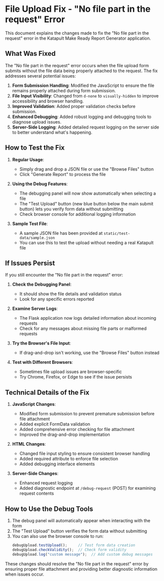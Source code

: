 # File Upload Fix - "No file part in the request" Error

This document explains the changes made to fix the "No file part in the request" error in the Katapult Make Ready Report Generator application.

## What Was Fixed

The "No file part in the request" error occurs when the file upload form submits without the file data being properly attached to the request. The fix addresses several potential issues:

1. **Form Submission Handling**: Modified the JavaScript to ensure the file remains properly attached during form submission.
2. **File Input Visibility**: Changed from `d-none` to `visually-hidden` to improve accessibility and browser handling.
3. **Improved Validation**: Added proper validation checks before submission.
4. **Enhanced Debugging**: Added robust logging and debugging tools to diagnose upload issues.
5. **Server-Side Logging**: Added detailed request logging on the server side to better understand what's happening.

## How to Test the Fix

1. **Regular Usage**:
   - Simply drag and drop a JSON file or use the "Browse Files" button
   - Click "Generate Report" to process the file

2. **Using the Debug Features**:
   - The debugging panel will now show automatically when selecting a file
   - The "Test Upload" button (new blue button below the main submit button) lets you verify form data without submitting
   - Check browser console for additional logging information

3. **Sample Test File**:
   - A sample JSON file has been provided at `static/test-data/sample.json`
   - You can use this to test the upload without needing a real Katapult file

## If Issues Persist

If you still encounter the "No file part in the request" error:

1. **Check the Debugging Panel**:
   - It should show the file details and validation status
   - Look for any specific errors reported

2. **Examine Server Logs**:
   - The Flask application now logs detailed information about incoming requests
   - Check for any messages about missing file parts or malformed requests

3. **Try the Browser's File Input**:
   - If drag-and-drop isn't working, use the "Browse Files" button instead

4. **Test with Different Browsers**:
   - Sometimes file upload issues are browser-specific
   - Try Chrome, Firefox, or Edge to see if the issue persists

## Technical Details of the Fix

1. **JavaScript Changes**:
   - Modified form submission to prevent premature submission before file attachment
   - Added explicit FormData validation
   - Added comprehensive error checking for file attachment
   - Improved the drag-and-drop implementation

2. **HTML Changes**:
   - Changed file input styling to ensure consistent browser handling
   - Added required attribute to enforce file selection
   - Added debugging interface elements

3. **Server-Side Changes**:
   - Enhanced request logging
   - Added diagnostic endpoint at `/debug-request` (POST) for examining request contents

## How to Use the Debug Tools

1. The debug panel will automatically appear when interacting with the form
2. The "Test Upload" button verifies the form data without submitting
3. You can also use the browser console to run:
   ```javascript
   debugUpload.testUpload();     // Test form data creation
   debugUpload.checkValidity();  // Check form validity
   debugUpload.log("custom message");  // Add custom debug messages
   ```

These changes should resolve the "No file part in the request" error by ensuring proper file attachment and providing better diagnostic information when issues occur.
